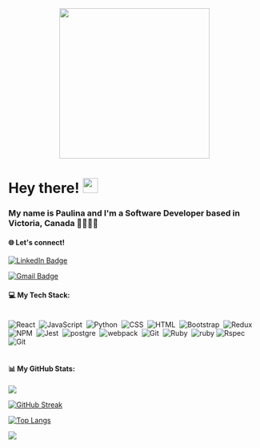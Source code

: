 <div id="header" align="center">
  <img src="https://media.giphy.com/media/L1R1tvI9svkIWwpVYr/giphy.gif" width="300"/>
</div>

<h1>
  Hey there!
  <img src="https://media.giphy.com/media/hvRJCLFzcasrR4ia7z/giphy.gif" width="30px"/>
</h1>

### My name is Paulina and I'm a Software Developer based in Victoria, Canada 👩🏻‍💻✨


#### 🌐  Let's connect!

<div id="badges">
    <a href="https://www.linkedin.com/in/paulina-gonzalez-cantu/">
    <img src="https://img.shields.io/badge/LinkedIn-blue?style=for-the-badge&logo=linkedin&logoColor=white" alt="LinkedIn Badge"/>
    </a>
  
  [![Gmail Badge](https://img.shields.io/badge/-paulinagzzc@gmail.com-d14836?style=flat-square&logo=Gmail&logoColor=white&link=mailto:janssenlouisa1@gmail.com)](mailto:paulinagzzc@gmail.com)
</div>

#### 💻 My Tech Stack:
</br>
<div>
    <img src="https://img.shields.io/badge/React-20232A?style=for-the-badge&logo=react&logoColor=61DAFB" title="React" alt="React" width="auto" height="auto"/>&nbsp;
    <img src="https://img.shields.io/badge/JavaScript-323330?style=for-the-badge&logo=javascript&logoColor=F7DF1E" title="JavaScript" alt="JavaScript" width="auto" height="auto"/>&nbsp;
  <img src="https://img.shields.io/badge/Python-14354C?style=for-the-badge&logo=python&logoColor=white" title="Python" alt="Python" width="auto" height="auto"/>&nbsp;
    <img src="https://img.shields.io/badge/CSS3-1572B6?style=for-the-badge&logo=css3&logoColor=white"  title="CSS3" alt="CSS" width="auto" height="auto"/>&nbsp;
    <img src="https://img.shields.io/badge/HTML5-E34F26?style=for-the-badge&logo=html5&logoColor=white" title="HTML5" alt="HTML" width="auto" height="auto"/>&nbsp;
    <img src="https://img.shields.io/badge/Bootstrap-563D7C?style=for-the-badge&logo=bootstrap&logoColor=white" title="Bootstrap" alt="Bootstrap" width="auto" height="auto"/>&nbsp;
    <img src="https://img.shields.io/badge/Redux-593D88?style=for-the-badge&logo=redux&logoColor=white" title="Redux" alt="Redux" width="auto" height="auto"/>&nbsp;
    <img src="https://img.shields.io/badge/npm-CB3837?style=for-the-badge&logo=npm&logoColor=white" title="NPM" alt="NPM" width="auto" height="auto"/>&nbsp;
    <img src="https://img.shields.io/badge/Jest-C21325?style=for-the-badge&logo=jest&logoColor=white" title="Jest" alt="Jest" width="auto" height="auto"/>&nbsp;
    <img src="https://img.shields.io/badge/PostgreSQL-316192?style=for-the-badge&logo=postgresql&logoColor=white" title="postgre" alt="postgre" width="auto" height="auto"/>&nbsp;
    <img src="https://img.shields.io/badge/Webpack-8DD6F9?style=for-the-badge&logo=Webpack&logoColor=white" title="webpack" alt="webpack" width="auto" height="auto"/>&nbsp;
    <img src="https://img.shields.io/badge/GIT-E44C30?style=for-the-badge&logo=git&logoColor=white" title="Git" alt="Git" width="auto" height="auto"/>&nbsp;
  <img src="https://img.shields.io/badge/Ruby-CC342D?style=for-the-badge&logo=ruby&logoColor=white" title="Ruby" alt="Ruby" width="auto" height="auto"/>&nbsp;
  <img src="https://img.shields.io/badge/rails-%23CC0000.svg?style=for-the-badge&logo=ruby-on-rails&logoColor=white" alt="ruby" height="auto" />
  <img src="https://img.shields.io/badge/Rspec-CC342D?style=for-the-badge&logo=Rspec&logoColor=white" title="Rspec" alt="Rspec" width="auto" height="auto"/>&nbsp;
  <img src="https://img.shields.io/badge/Rubocop-323330?style=for-the-badge&logo=rubocop&logoColor=red" title="Git" alt="Git" width="auto" height="auto"/>&nbsp;
</div>
</br>

#### 📊 My GitHub Stats:

![](https://github-readme-stats.vercel.app/api?username=paulinagonzalezc&theme=dark&hide_border=false&include_all_commits=true&count_private=true)<br/>

[![GitHub Streak](http://github-readme-streak-stats.herokuapp.com?user=paulinagonzalezc&theme=dark&border_radius=9)](https://git.io/streak-stats)

[![Top Langs](https://github-readme-stats.vercel.app/api/top-langs/?username=paulinagonzalezc&layout=compact&theme=vision-friendly-dark)](https://github.com/anuraghazra/github-readme-stats)

![](https://visitor-badge.glitch.me/badge?page_id=paulinagonzalezc.paulinagonzalezc)

